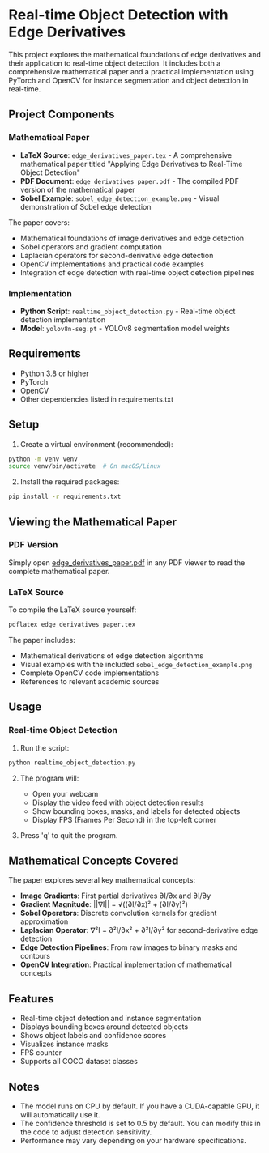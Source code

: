 # Real-time Object Detection with Edge Derivatives

This project explores the mathematical foundations of edge derivatives and their application to real-time object detection. It includes both a comprehensive mathematical paper and a practical implementation using PyTorch and OpenCV for instance segmentation and object detection in real-time.

## Project Components

### Mathematical Paper
- **LaTeX Source**: `edge_derivatives_paper.tex` - A comprehensive mathematical paper titled "Applying Edge Derivatives to Real-Time Object Detection"
- **PDF Document**: `edge_derivatives_paper.pdf` - The compiled PDF version of the mathematical paper
- **Sobel Example**: `sobel_edge_detection_example.png` - Visual demonstration of Sobel edge detection

The paper covers:
- Mathematical foundations of image derivatives and edge detection
- Sobel operators and gradient computation
- Laplacian operators for second-derivative edge detection
- OpenCV implementations and practical code examples
- Integration of edge detection with real-time object detection pipelines

### Implementation
- **Python Script**: `realtime_object_detection.py` - Real-time object detection implementation
- **Model**: `yolov8n-seg.pt` - YOLOv8 segmentation model weights

## Requirements

- Python 3.8 or higher
- PyTorch
- OpenCV
- Other dependencies listed in requirements.txt

## Setup

1. Create a virtual environment (recommended):
```bash
python -m venv venv
source venv/bin/activate  # On macOS/Linux
```

2. Install the required packages:
```bash
pip install -r requirements.txt
```

## Viewing the Mathematical Paper

### PDF Version
Simply open [edge_derivatives_paper.pdf](./edge_derivatives_paper.pdf) in any PDF viewer to read the complete mathematical paper.

### LaTeX Source
To compile the LaTeX source yourself:
```bash
pdflatex edge_derivatives_paper.tex
```

The paper includes:
- Mathematical derivations of edge detection algorithms
- Visual examples with the included `sobel_edge_detection_example.png`
- Complete OpenCV code implementations
- References to relevant academic sources

## Usage

### Real-time Object Detection
1. Run the script:
```bash
python realtime_object_detection.py
```

2. The program will:
   - Open your webcam
   - Display the video feed with object detection results
   - Show bounding boxes, masks, and labels for detected objects
   - Display FPS (Frames Per Second) in the top-left corner

3. Press 'q' to quit the program.

## Mathematical Concepts Covered

The paper explores several key mathematical concepts:

- **Image Gradients**: First partial derivatives ∂I/∂x and ∂I/∂y
- **Gradient Magnitude**: ||∇I|| = √((∂I/∂x)² + (∂I/∂y)²)
- **Sobel Operators**: Discrete convolution kernels for gradient approximation
- **Laplacian Operator**: ∇²I = ∂²I/∂x² + ∂²I/∂y² for second-derivative edge detection
- **Edge Detection Pipelines**: From raw images to binary masks and contours
- **OpenCV Integration**: Practical implementation of mathematical concepts

## Features

- Real-time object detection and instance segmentation
- Displays bounding boxes around detected objects
- Shows object labels and confidence scores
- Visualizes instance masks
- FPS counter
- Supports all COCO dataset classes

## Notes

- The model runs on CPU by default. If you have a CUDA-capable GPU, it will automatically use it.
- The confidence threshold is set to 0.5 by default. You can modify this in the code to adjust detection sensitivity.
- Performance may vary depending on your hardware specifications. 